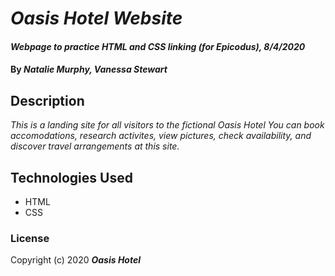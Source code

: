 # _Oasis Hotel Website_

#### _Webpage to practice HTML and CSS linking (for Epicodus), 8/4/2020_

#### By _**Natalie Murphy, Vanessa Stewart**_

## Description

_This is a landing site for all visitors to the fictional Oasis Hotel You can book accomodations, research activites, view pictures, check availability, and discover travel arrangements at this site._

## Technologies Used

* HTML
* CSS

### License

Copyright (c) 2020 **_Oasis Hotel_**
